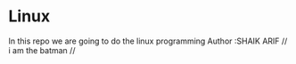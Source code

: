# Linux
In this repo we are going to do the linux programming 
Author :SHAIK ARIF
// i am the batman //
